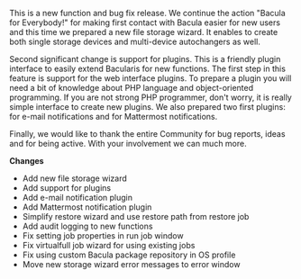 
This is a new function and bug fix release. We continue the action "Bacula for
Everybody!" for making first contact with Bacula easier for new users and this
time we prepared a new file storage wizard. It enables to create both single
storage devices and multi-device autochangers as well.

Second significant change is support for plugins. This is a friendly plugin
interface to easily extend Bacularis for new functions. The first step in this
feature is support for the web interface plugins. To prepare a plugin you will
need a bit of knowledge about PHP language and object-oriented programming. If
you are not strong PHP programmer, don't worry, it is really simple interface
to create new plugins. We also prepared two first plugins: for e-mail
notifications and for Mattermost notifications.

Finally, we would like to thank the entire Community for bug reports, ideas and
for being active. With your involvement we can much more.

**Changes**
 - Add new file storage wizard
 - Add support for plugins
 - Add e-mail notification plugin
 - Add Mattermost notification plugin
 - Simplify restore wizard and use restore path from restore job
 - Add audit logging to new functions
 - Fix setting job properties in run job window
 - Fix virtualfull job wizard for using existing jobs
 - Fix using custom Bacula package repository in OS profile
 - Move new storage wizard error messages to error window

